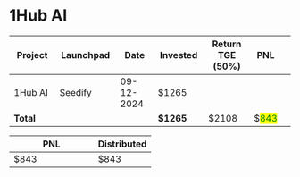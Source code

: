 # 1Hub AI



<table data-full-width="true"><thead><tr><th width="152">Project</th><th width="138">Launchpad</th><th width="132">Date</th><th width="133">Invested</th><th width="176">Return TGE (50%)</th><th>PNL</th><th></th></tr></thead><tbody><tr><td>1Hub AI</td><td>Seedify</td><td>09-12-2024</td><td>$1265</td><td></td><td></td><td></td></tr><tr><td><strong>Total</strong></td><td></td><td></td><td><strong>$1265</strong></td><td>$2108</td><td>$<mark style="color:green;">843</mark></td><td></td></tr></tbody></table>

<table data-full-width="true"><thead><tr><th width="135">PNL</th><th>Distributed</th></tr></thead><tbody><tr><td>$843</td><td>$843</td></tr></tbody></table>
